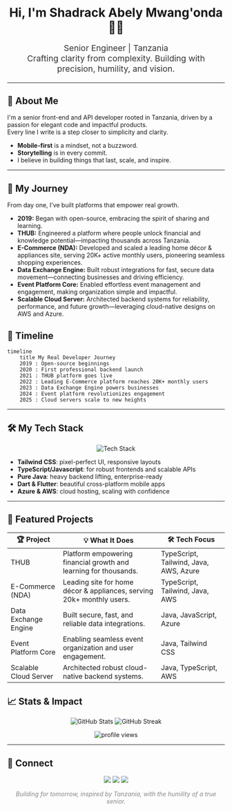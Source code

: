 <!-- Modern, Pixel-Perfect GitHub Profile README for shadythedecipher -->

<h1 align="center" style="font-family:SF Pro Display, Montserrat, Arial, sans-serif; font-weight:700;">
  Hi, I'm Shadrack Abely Mwang'onda 👨‍💻
</h1>
<p align="center" style="font-size:1.2rem; color:#333;">Senior Engineer | Tanzania<br>
Crafting clarity from complexity. Building with precision, humility, and vision.</p>

---

## 🚀 About Me

I'm a senior front-end and API developer rooted in Tanzania, driven by a passion for elegant code and impactful products.  
Every line I write is a step closer to simplicity and clarity.  
- **Mobile-first** is a mindset, not a buzzword.
- **Storytelling** is in every commit.
- I believe in building things that last, scale, and inspire.

---

## 🧭 My Journey

From day one, I’ve built platforms that empower real growth.  
- **2019:** Began with open-source, embracing the spirit of sharing and learning.
- **THUB:** Engineered a platform where people unlock financial and knowledge potential—impacting thousands across Tanzania.
- **E-Commerce (NDA):** Developed and scaled a leading home décor & appliances site, serving 20K+ active monthly users, pioneering seamless shopping experiences.
- **Data Exchange Engine:** Built robust integrations for fast, secure data movement—connecting businesses and driving efficiency.
- **Event Platform Core:** Enabled effortless event management and engagement, making organization simple and impactful.
- **Scalable Cloud Server:** Architected backend systems for reliability, performance, and future growth—leveraging cloud-native designs on AWS and Azure.

## 📅 Timeline

```mermaid
timeline
    title My Real Developer Journey
    2019 : Open-source beginnings
    2020 : First professional backend launch
    2021 : THUB platform goes live
    2022 : Leading E-Commerce platform reaches 20K+ monthly users
    2023 : Data Exchange Engine powers businesses
    2024 : Event platform revolutionizes engagement
    2025 : Cloud servers scale to new heights
```
  
---

## 🛠️ My Tech Stack

<p align="center">
  <img src="https://skillicons.dev/icons?i=tailwind,typescript,javascript,java,dart,flutter,azure,aws" alt="Tech Stack" />
</p>

- **Tailwind CSS**: pixel-perfect UI, responsive layouts
- **TypeScript/Javascript**: for robust frontends and scalable APIs
- **Pure Java**: heavy backend lifting, enterprise-ready
- **Dart & Flutter**: beautiful cross-platform mobile apps
- **Azure & AWS**: cloud hosting, scaling with confidence

---

## 🚀 Featured Projects

| 🏆 Project         | 💡 What It Does                                                            | 🛠️ Tech Focus          |
|------------------- |---------------------------------------------------------------------------|------------------------|
| THUB              | Platform empowering financial growth and learning for thousands.            | TypeScript, Tailwind, Java, AWS, Azure |
| E-Commerce (NDA)  | Leading site for home décor & appliances, serving 20k+ monthly users.       | TypeScript, Tailwind, Java, AWS        |
| Data Exchange Engine | Built secure, fast, and reliable data integrations.                      | Java, JavaScript, Azure                |
| Event Platform Core  | Enabling seamless event organization and user engagement.                | Java, Tailwind CSS                     |
| Scalable Cloud Server | Architected robust cloud-native backend systems.                        | Java, TypeScript, AWS                  |


## 📈 Stats & Impact

<p align="center">
  <img src="https://github-readme-stats.vercel.app/api?username=shadythedecipher&show_icons=true&theme=react&hide_border=true" alt="GitHub Stats" />
  <img src="https://github-readme-streak-stats.herokuapp.com?user=shadythedecipher&theme=react&hide_border=true" alt="GitHub Streak" />
</p>
<p align="center">
  <img src="https://komarev.com/ghpvc/?username=shadythedecipher&label=Profile+Views&color=0e75b6&style=flat" alt="profile views" />
</p>

---

## 🤝 Connect

<p align="center">
  <a href="https://linkedin.com/in/shadrack-abely-2222841b9/"><img src="https://img.shields.io/badge/-LinkedIn-blue?style=flat-square&logo=linkedin&logoColor=white" /></a>
  <a href="https://twitter.com/shedyixc"><img src="https://img.shields.io/badge/-Twitter-1da1f2?style=flat-square&logo=twitter&logoColor=white" /></a>
  <a href="mailto:shadrack.abely321@gmail.com"><img src="https://img.shields.io/badge/-Email-D14836?style=flat-square&logo=gmail&logoColor=white" /></a>
</p>

<p align="center" style="color:#888;">
  <em>Building for tomorrow, inspired by Tanzania, with the humility of a true senior.</em>
</p>

<!--
  Crafted for mobile-first experience.
  Real journey, real code, real impact.
  If you see this, you know what senior looks like.
-->
